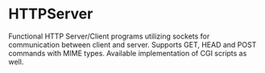 # HTTPServer
Functional HTTP Server/Client programs utilizing sockets for communication between client and server. Supports GET, HEAD and POST commands with MIME types. Available implementation of CGI scripts as well.
